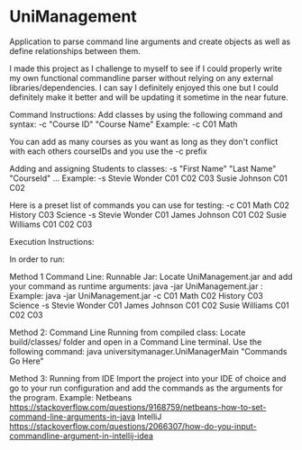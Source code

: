 # UniManagement

Application to parse command line arguments and create objects as well as define relationships between them.

I made this project as I challenge to myself to see if I could properly write my own functional commandline parser without relying on any external libraries/dependencies. I can say I definitely enjoyed this one but I could definitely make it better and will be updating it sometime in the near future.

Command Instructions:
Add classes by using the following command and syntax:
-c "Course ID" "Course Name"
Example:
-c C01 Math

You can add as many courses as you want as long as they don't conflict with each others courseIDs and you use the -c prefix

Adding and assigning Students to classes:
-s "First Name" "Last Name" "CourseId" ...
Example:
-s Stevie Wonder C01 C02 C03 Susie Johnson C01 C02

Here is a preset list of commands you can use for testing:
-c C01 Math C02 History C03 Science -s Stevie Wonder C01 James Johnson C01 C02 Susie Williams C01 C02 C03

Execution Instructions:

In order to run:

Method 1
Command Line:
Runnable Jar:
Locate UniManagement.jar and add your command as runtime arguments:
java -jar UniManagement.jar <Commands Go Here>:
Example:
java -jar UniManagement.jar -c C01 Math C02 History C03 Science -s Stevie Wonder C01 James Johnson C01 C02 Susie Williams C01 C02 C03

Method 2:
Command Line
Running from compiled class:
Locate build/classes/ folder and open in a Command Line terminal.
Use the following command:
java universitymanager.UniManagerMain "Commands Go Here"

Method 3:
Running from IDE
Import the project into your IDE of choice and go to your run configuration and add the commands as the arguments for the program.
Example:
Netbeans
https://stackoverflow.com/questions/9168759/netbeans-how-to-set-command-line-arguments-in-java
IntelliJ
https://stackoverflow.com/questions/2066307/how-do-you-input-commandline-argument-in-intellij-idea
